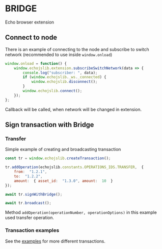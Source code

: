 
# BRIDGE    
 Echo browser extension  
  ## Connect to node  
  
There is an example of connecting to the node and subscribe to switch network (recommended to use inside `window.onload`)  
  
```javascript  
window.onload = function() {   
    window.echojslib.extension.subscribeSwitchNetwork(data => {    
        console.log("subscriber: ", data);   
        if (window.echojslib._ws._connected) {    
            window.echojslib.disconnect();    
        }   
        window.echojslib.connect();  
    }); 
};  
```  
Callback will be called, when network will be changed in extension.  
## Sign transaction with Bridge  
  
### Transfer  
  
Simple example of creating and broadcasting transaction  
  
```javascript  
const tr = window.echojslib.createTransaction();  

tr.addOperation(echojslib.constants.OPERATIONS_IDS.TRANSFER,  {   
    from:  "1.2.1",  
    to:  "1.2.2",   
    amount:  { asset_id:  "1.3.0", amount:  10  }
});  

await tr.signWithBridge();  

await tr.broadcast();  
```  
Method `addOperation(operationNumber, operationOptions)` in this example used transfer operation.  
  
### Transaction examples
  
See the [examples](./docs/examples.md) for more different transactions.